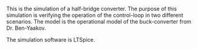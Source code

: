 This is the simulation of a half-bridge converter.
The purpose of this simulation is verifying the operation of the control-loop in two different scenarios.
The model is the operational model of the buck-converter from Dr. Ben-Yaakov.

The simulation software is LTSpice.
